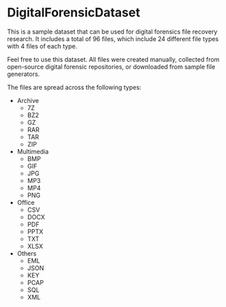 # DigitalForensicDataset
This is a sample dataset that can be used for digital forensics file recovery research. It includes a total of 96 files, which include 24 different file types with 4 files of each type.

Feel free to use this dataset. All files were created manually, collected from open-source digital forensic repositories, or downloaded from sample file generators.

The files are spread across the following types:
- Archive
  - 7Z
  - BZ2
  - GZ
  - RAR
  - TAR
  - ZIP
- Multimedia
  - BMP
  - GIF
  - JPG
  - MP3
  - MP4
  - PNG
- Office
  - CSV
  - DOCX
  - PDF
  - PPTX
  - TXT
  - XLSX
- Others
  - EML
  - JSON
  - KEY
  - PCAP
  - SQL
  - XML
  
